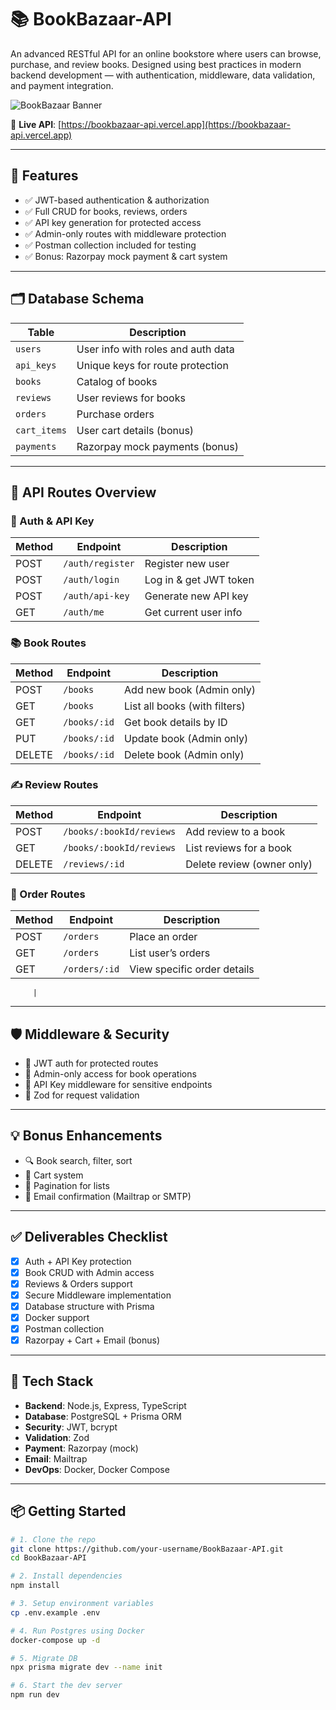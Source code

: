  # 📚 BookBazaar-API

An advanced RESTful API for an online bookstore where users can browse, purchase, and review books. Designed using best practices in modern backend development — with authentication, middleware, data validation, and payment integration.

![BookBazaar Banner](https://your-image-link.com/banner.png)

🔗 **Live API**: [https://bookbazaar-api.vercel.app](https://bookbazaar-api.vercel.app)

---

## 🎯 Features

- ✅ JWT-based authentication & authorization
- ✅ Full CRUD for books, reviews, orders
- ✅ API key generation for protected access
- ✅ Admin-only routes with middleware protection
- ✅ Postman collection included for testing
- ✅ Bonus: Razorpay mock payment & cart system

---

## 🗂️ Database Schema

| Table         | Description                          |
|---------------|--------------------------------------|
| `users`       | User info with roles and auth data   |
| `api_keys`    | Unique keys for route protection     |
| `books`       | Catalog of books                     |
| `reviews`     | User reviews for books               |
| `orders`      | Purchase orders                      |
| `cart_items`  | User cart details (bonus)            |
| `payments`    | Razorpay mock payments (bonus)       |

---

## 🧾 API Routes Overview

### 🔐 Auth & API Key

| Method | Endpoint         | Description                   |
|--------|------------------|-------------------------------|
| POST   | `/auth/register` | Register new user             |
| POST   | `/auth/login`    | Log in & get JWT token        |
| POST   | `/auth/api-key`  | Generate new API key          |
| GET    | `/auth/me`       | Get current user info         |

### 📚 Book Routes

| Method | Endpoint         | Description                   |
|--------|------------------|-------------------------------|
| POST   | `/books`         | Add new book (Admin only)     |
| GET    | `/books`         | List all books (with filters) |
| GET    | `/books/:id`     | Get book details by ID        |
| PUT    | `/books/:id`     | Update book (Admin only)      |
| DELETE | `/books/:id`     | Delete book (Admin only)      |

### ✍️ Review Routes

| Method | Endpoint                        | Description                 |
|--------|----------------------------------|-----------------------------|
| POST   | `/books/:bookId/reviews`        | Add review to a book        |
| GET    | `/books/:bookId/reviews`        | List reviews for a book     |
| DELETE | `/reviews/:id`                  | Delete review (owner only)  |

### 🛒 Order Routes

| Method | Endpoint         | Description                 |
|--------|------------------|-----------------------------|
| POST   | `/orders`        | Place an order              |
| GET    | `/orders`        | List user’s orders          |
| GET    | `/orders/:id`    | View specific order details |

         |

---

## 🛡️ Middleware & Security

- 🔐 JWT auth for protected routes
- 🛂 Admin-only access for book operations
- 🔑 API Key middleware for sensitive endpoints
- 🧪 Zod for request validation

---

## 💡 Bonus Enhancements

- 🔍 Book search, filter, sort
- 🛒 Cart system
- 🔁 Pagination for lists
- 📧 Email confirmation (Mailtrap or SMTP)

---

## ✅ Deliverables Checklist

- [x] Auth + API Key protection  
- [x] Book CRUD with Admin access  
- [x] Reviews & Orders support  
- [x] Secure Middleware implementation  
- [x] Database structure with Prisma  
- [x] Docker support  
- [x] Postman collection  
- [x] Razorpay + Cart + Email (bonus)

---

## 🚀 Tech Stack

- **Backend**: Node.js, Express, TypeScript  
- **Database**: PostgreSQL + Prisma ORM  
- **Security**: JWT, bcrypt  
- **Validation**: Zod  
- **Payment**: Razorpay (mock)  
- **Email**: Mailtrap  
- **DevOps**: Docker, Docker Compose

---

## 📦 Getting Started

```bash
# 1. Clone the repo
git clone https://github.com/your-username/BookBazaar-API.git
cd BookBazaar-API

# 2. Install dependencies
npm install

# 3. Setup environment variables
cp .env.example .env

# 4. Run Postgres using Docker
docker-compose up -d

# 5. Migrate DB
npx prisma migrate dev --name init

# 6. Start the dev server
npm run dev
